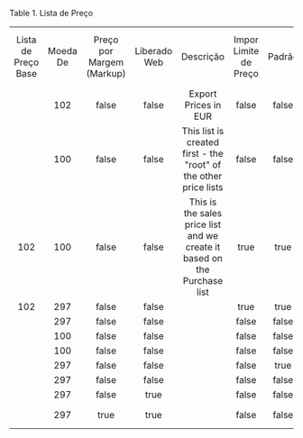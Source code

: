 <div id="d440390e1" class="table">

<div class="table-title">

Table 1. Lista de
Preço

</div>

<div class="table-contents">

|                     |          |                           |              |                                                                          |                       |        |             |                       |                          |                      |                |              |                   |
| :-----------------: | :------: | :-----------------------: | :----------: | :----------------------------------------------------------------------: | :-------------------: | :----: | :---------: | :-------------------: | :----------------------: | :------------------: | :------------: | :----------: | :---------------: |
| Lista de Preço Base | Moeda De | Preço por Margem (Markup) | Liberado Web |                                Descrição                                 | Impor Limite de Preço | Padrão | Obrigatório | Existe para o Produto | Lista de Preço de Vendas | Preço Inclui Imposto | Lista de Preço |     Nome     | Precisão de Preço |
|                     |   102    |           false           |    false     |                           Export Prices in EUR                           |         false         | false  |    false    |         false         |           true           |        false         |      103       |    Export    |         2         |
|                     |   100    |           false           |    false     |     This list is created first - the "root" of the other price lists     |         false         | false  |    false    |         false         |          false           |        false         |      102       |   Purchase   |         2         |
|         102         |   100    |           false           |    false     | This is the sales price list and we create it based on the Purchase list |         true          |  true  |    false    |         false         |           true           |        false         |      101       |   Standard   |         2         |
|         102         |   297    |           false           |    false     |                                                                          |         true          |  true  |    false    |         false         |           true           |        false         |    1000002     |  Vendas BRL  |         2         |
|                     |   297    |           false           |    false     |                                                                          |         false         | false  |    false    |         false         |          false           |        false         |    1000003     | Compras BRL  |         2         |
|                     |   100    |           false           |    false     |                                                                          |         false         | false  |    false    |         false         |          false           |        false         |    5000000     |  COMPRA $$   |         2         |
|                     |   100    |           false           |    false     |                                                                          |         false         | false  |    false    |         false         |           true           |        false         |    5000001     |  EXPORTAÇÃO  |         2         |
|                     |   297    |           false           |    false     |                                                                          |         false         |  true  |    false    |         false         |           true           |         true         |    1000004     |    Padrão    |         2         |
|                     |   297    |           false           |    false     |                                                                          |         false         | false  |    false    |         false         |          false           |         true         |    1000006     |    COMPRA    |         2         |
|                     |   297    |           false           |     true     |                                                                          |         false         | false  |    false    |         false         |           true           |         true         |    1000005     |    VENDA     |         2         |
|                     |   297    |           true            |     true     |                                                                          |         false         | false  |    false    |         false         |           true           |         true         |    5000002     | VENDA MARKUP |         2         |

</div>

</div>
